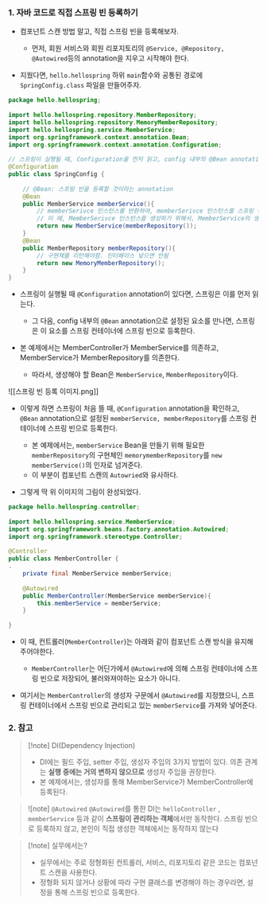 
### 1. 자바 코드로 직접 스프링 빈 등록하기

- 컴포넌트 스캔 방법 말고, 직접 스프링 빈을 등록해보자.
	- 먼저, 회원 서비스와 회원 리포지토리의 `@Service, @Repository, @Autowired`등의 annotation을 지우고 시작해야 한다.

- 지웠다면, `hello.hellospring` 하위 `main`함수와 공통된 경로에 `SpringConfig.class` 파일을 만들어주자.

```java
package hello.hellospring;  
  
import hello.hellospring.repository.MemberRepository;  
import hello.hellospring.repository.MemoryMemberRepository;  
import hello.hellospring.service.MemberService;  
import org.springframework.context.annotation.Bean;  
import org.springframework.context.annotation.Configuration;  
  
// 스프링이 실행될 때, Configuration을 먼저 읽고, config 내부의 @Bean annotation으로 설정된 요소를 스프링이 스프링 컨테이너에 스프링 빈으로 등록한다.  
@Configuration  
public class SpringConfig {  
  
    // @Bean: 스프링 빈을 등록할 것이라는 annotation  
    @Bean  
    public MemberService memberService(){  
        // memberSerivce 인스턴스를 반환하여, memberSerivce 인스턴스를 스프링 빈으로 등록 (스프링 컨테이너에)  
        // 이 때, MemberSerivce 인스턴스를 생성하기 위해서, MemberService의 생성자는 mmemoryMemberRepoitory 인스턴스를 요구한다.  
        return new MemberService(memberRepository());  
    }  
    @Bean  
    public MemberRepository memberRepository(){  
        // 구현체를 리턴해야함. 인터페이스 넣으면 안됨  
        return new MemoryMemberRepository();  
    }  
}
```

- 스프링이 실행될 때 `@Configuration` annotation이 있다면, 스프링은 이를 먼저 읽는다.
	- 그 다음, config 내부의 `@Bean` annotation으로 설정된 요소를 만나면, 스프링은 이 요소를 스프링 컨테이너에 스프링 빈으로 등록한다.

- 본 예제에서는 MemberController가 MemberService를 의존하고, MemberService가 MemberRepository를 의존한다.
	- 따라서, 생성해야 할 Bean은 `MemberService`, `MemberRepository`이다.

![[스프링 빈 등록 이미지.png]]

- 이렇게 하면 스프링이 처음 뜰 때,  `@Configuration` annotation을 확인하고, `@Bean` annotation으로 설정된 `memberService, memberRepository`를 스프링 컨테이너에 스프링 빈으로 등록한다.
	- 본 예제에서는, `memberService` Bean을 만들기 위해 필요한 `memberRepository`의 구현체인 `memorymemberRepository`를 `new memberService()`의 인자로 넘겨준다.
	- 이 부분이 컴포넌트 스캔의 `Autowried`와 유사하다.

- 그렇게 딱 위 이미지의 그림이 완성되었다.

```java
package hello.hellospring.controller;  
  
import hello.hellospring.service.MemberService;  
import org.springframework.beans.factory.annotation.Autowired;  
import org.springframework.stereotype.Controller;  
  
@Controller  
public class MemberController {  
.  
    private final MemberService memberService;  
  
    @Autowired  
    public MemberController(MemberService memberService){  
        this.memberService = memberService;  
    }  
  
}
```
- 이 때, 컨트롤러(`MemberController`)는 아래와 같이 컴포넌트 스캔 방식을 유지해 주어야한다. 
	- `MemberController`는 어딘가에서 `@Autowired`에 의해 스프링 컨테이너에 스프링 빈으로 저장되어, 불러와져야하는 요소가 아니다.

- 여기서는 `MemberController`의 생성자 구문에서 `@Autowired`를 지정했으니, 스프링 컨테이너에서 스프링 빈으로 관리되고 있는 `memberService`를 가져와 넣어준다.


### 2. 참고

> [!note] DI(Dependency Injection)
> - DI에는 필드 주입, setter 주입, 생성자 주입의 3가지 방법이 있다. 의존 관계는 **실행 중에는 거의 변하지 않으므로** 생성자 주입을 권장한다.
> - 본 예제에서는, 생성자를 통해 MemberService가 MemberController에 등록된다.

> ![note] `@Autowired`
>  `@Autowired`를 통한 DI는 `helloController` , `memberService` 등과 같이 **스프링이 관리하는 객체**에서만 동작한다. 
>  스프링 빈으로 등록하지 않고, 본인이 직접 생성한 객체에서는 동작하지 않는다


> [!note] 실무에서는?
> - 실무에서는 주로 정형화된 컨트롤러, 서비스, 리포지토리 같은 코드는 컴포넌트 스캔을 사용한다.
> - 정형화 되지 않거나 상황에 따라 구현 클래스를 변경해야 하는 경우라면, 설정을 통해 스프링 빈으로 등록한다.

